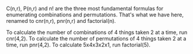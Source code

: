 C(n,r), P(n,r) and n! are the three most fundamental formulas 
for enumerating combinations and permutations. That's what we 
have here, renamed to cnr(n,r), pnr(n,r) and factorial(n).

To calculate the number of combinations of 4 things taken 2 at
a time, run cnr(4,2). 
To calculate the number of permutations of 4 things taken 2 at 
a time, run pnr(4,2).
To calculate 5x4x3x2x1, run factorial(5).
